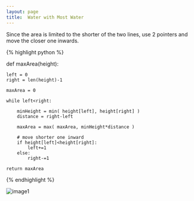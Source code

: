 ```yaml
---
layout: page
title:  Water with Most Water
---
```


Since the area is limited to the shorter of the two lines, use 2 pointers and move the closer one inwards.


{% highlight python %}

def maxArea(height):

    left = 0
    right = len(height)-1

    maxArea = 0

    while left<right:

        minHeight = min( height[left], height[right] )
        distance = right-left

        maxArea = max( maxArea, minHeight*distance )

        # move shorter one inward
        if height[left]<height[right]:
            left+=1
        else:
            right-=1
    
    return maxArea

{% endhighlight %}


![image1]()
